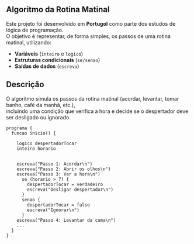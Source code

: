 ## Algoritmo da Rotina Matinal

Este projeto foi desenvolvido em **Portugol** como parte dos estudos de lógica de programação.  
O objetivo é representar, de forma simples, os passos de uma rotina matinal, utilizando:

- **Variáveis** (`inteiro` e `logico`)
- **Estruturas condicionais** (`se/senao`)
- **Saídas de dados** (`escreva`)

## Descrição

O algoritmo simula os passos da rotina matinal (acordar, levantar, tomar banho, café da manhã, etc.),  
incluindo uma condição que verifica a hora e decide se o despertador deve ser desligado ou ignorado.

````
programa {
  funcao inicio() {

    logico despertadorTocar
    inteiro horario


    escreva("Passo 1: Acordar\n")
    escreva("Passo 2: Abrir os olhos\n")
    escreva("Passo 3: Ver a hora\n")
      se (horario > 7) {
        despertadorTocar = verdadeiro
        escreva("Desligar despertador\n")
      }
      senao {
        despertadorTocar = falso
        escreva("Ignorar\n")
      }
    escreva("Passo 4: Levantar da cama\n")
    ...
  }
}
````